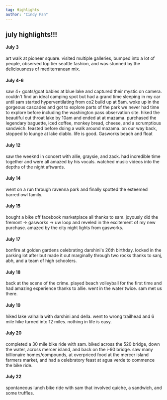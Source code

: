 ```yaml
---
tag: Highlights
author: "Cindy Pan"
---
```


## july highlights!!!


#### July 3
art walk at pioneer square. visited multiple galleries, bumped into a lot of people, observed top tier seattle fashion, and was stunned by the deliciousness of mediterranean mix. 
#### July 4-6
saw 4+ goats/goat babies at blue lake and captured their mystic on camera. couldn't find an ideal camping spot but had a grand time sleeping in my car until sam started hyperventilating from co2 build up at 5am. woke up in the gorgeous cascades and got to explore parts of the park we never had time to explore before including the washington pass observation site. hiked the beautiful cut throat lake by 10am and ended at at mazama. purchased the legendary baguette, iced coffee, monkey bread, cheese, and a scrumptious sandwich. feasted before doing a walk around mazama. on our way back, stopped to lounge at lake diablo. life is good. 
Gasworks beach and float
#### July 12
saw the weeknd in concert with allie, graysie, and zack. had incredible time together and were all amazed by his vocals. watched music videos into the depths of the night aftwards. 
#### July 14
went on a run through ravenna park and finally spotted the esteemed barred owl family. 
#### July 15
bought a bike off facebook marketplace all thanks to sam. joyously did the fremont -> gasworks -> uw loop and reveled in the excitement of my new purchase. amazed by the city night lights from gasworks.
#### July 17
bonfire at golden gardens celebrating darshini's 26th birthday. locked in the parking lot after but made it out marginally through two rocks thanks to sanj, abh, and a team of high schoolers.  
#### July 18
back at the scene of the crime. played beach volleyball for the first time and had amazing experience thanks to allie. went in the water twice. sam met us there.
#### July 19 
hiked lake valhalla with darshini and della. went to wrong trailhead and 6 mile hike turned into 12 miles. nothing in life is easy.
#### July 20
completed a 30 mile bike ride with sam. biked across the 520 bridge, down the water, across mercer island, and back on the i-90 bridge. saw many billionaire homes/compounds, at overpriced food at the mercer island farmers market, and had a celebratory feast at agua verde to commence the bike ride.
#### July 22
spontaneous lunch bike ride with sam that involved quiche, a sandwich, and some truffles.
